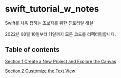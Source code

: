 # swift_tutorial_w_notes

Swift를 처음 접하는 초보자를 위한 튜토리얼 해설<br><br>
2022년 08월 10일부터 11일까지 모든 코드를 리팩터링합니다.<br>

## Table of contents
[Section 1 Create a New Project and Explore the Canvas](https://github.com/garlicvread/swift_tutorial_w_notes/pull/8/commits/65836f49474d0bc976228ff9da9f7fbea4e8482b)

[Section 2 Customize the Text View](https://github.com/garlicvread/swift_tutorial_w_notes/pull/10/commits/cf26a1df9f71b7b33c5f3c3d16efb80a386766a3)
